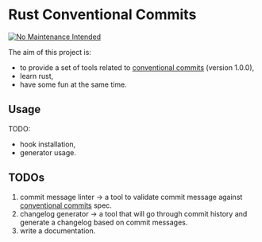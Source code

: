 # Rust Conventional Commits

[![No Maintenance Intended](http://unmaintained.tech/badge.svg)](http://unmaintained.tech/)

The aim of this project is:
- to provide a set of tools related to [conventional commits][0] (version 1.0.0),
- learn rust,
- have some fun at the same time.

## Usage

TODO:

- hook installation,
- generator usage.

## TODOs

1. commit message linter -> a tool to validate commit message against [conventional commits][0] spec.
2. changelog generator -> a tool that will go through commit history and generate a changelog based on commit messages.
3. write a documentation.

[0]: https://www.conventionalcommits.org/en/v1.0.0/
